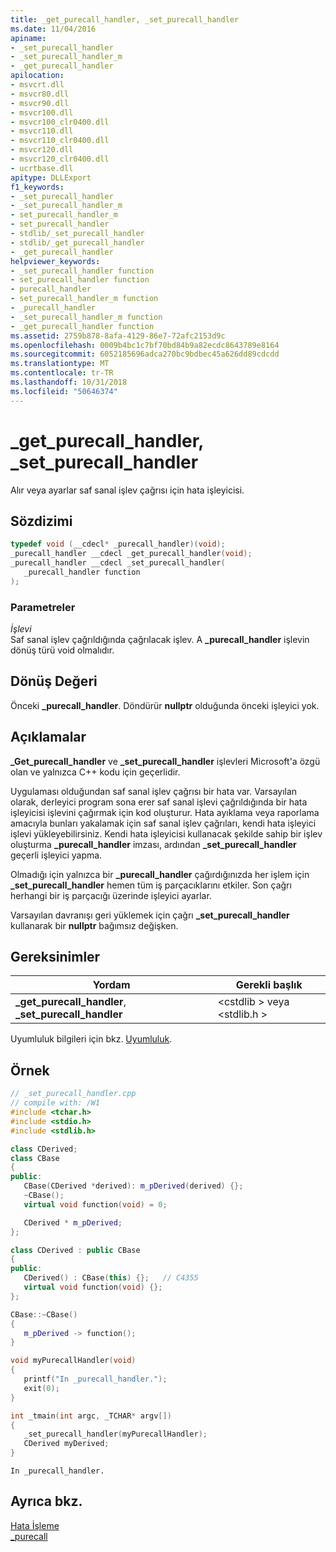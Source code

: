 ```yaml
---
title: _get_purecall_handler, _set_purecall_handler
ms.date: 11/04/2016
apiname:
- _set_purecall_handler
- _set_purecall_handler_m
- _get_purecall_handler
apilocation:
- msvcrt.dll
- msvcr80.dll
- msvcr90.dll
- msvcr100.dll
- msvcr100_clr0400.dll
- msvcr110.dll
- msvcr110_clr0400.dll
- msvcr120.dll
- msvcr120_clr0400.dll
- ucrtbase.dll
apitype: DLLExport
f1_keywords:
- _set_purecall_handler
- _set_purecall_handler_m
- set_purecall_handler_m
- set_purecall_handler
- stdlib/_set_purecall_handler
- stdlib/_get_purecall_handler
- _get_purecall_handler
helpviewer_keywords:
- _set_purecall_handler function
- set_purecall_handler function
- purecall_handler
- set_purecall_handler_m function
- _purecall_handler
- _set_purecall_handler_m function
- _get_purecall_handler function
ms.assetid: 2759b878-8afa-4129-86e7-72afc2153d9c
ms.openlocfilehash: 0009b4bc1c7bf70bd84b9a82ecdc8643789e8164
ms.sourcegitcommit: 6052185696adca270bc9bdbec45a626dd89cdcdd
ms.translationtype: MT
ms.contentlocale: tr-TR
ms.lasthandoff: 10/31/2018
ms.locfileid: "50646374"
---
```

# <a name="getpurecallhandler-setpurecallhandler"></a>_get_purecall_handler, _set_purecall_handler

Alır veya ayarlar saf sanal işlev çağrısı için hata işleyicisi.

## <a name="syntax"></a>Sözdizimi

```cpp
typedef void (__cdecl* _purecall_handler)(void);
_purecall_handler __cdecl _get_purecall_handler(void);
_purecall_handler __cdecl _set_purecall_handler(
   _purecall_handler function
);
```

### <a name="parameters"></a>Parametreler

*İşlevi*<br/>
Saf sanal işlev çağrıldığında çağrılacak işlev. A **_purecall_handler** işlevin dönüş türü void olmalıdır.

## <a name="return-value"></a>Dönüş Değeri

Önceki **_purecall_handler**. Döndürür **nullptr** olduğunda önceki işleyici yok.

## <a name="remarks"></a>Açıklamalar

**_Get_purecall_handler** ve **_set_purecall_handler** işlevleri Microsoft'a özgü olan ve yalnızca C++ kodu için geçerlidir.

Uygulaması olduğundan saf sanal işlev çağrısı bir hata var. Varsayılan olarak, derleyici program sona erer saf sanal işlevi çağrıldığında bir hata işleyicisi işlevini çağırmak için kod oluşturur. Hata ayıklama veya raporlama amacıyla bunları yakalamak için saf sanal işlev çağrıları, kendi hata işleyici işlevi yükleyebilirsiniz. Kendi hata işleyicisi kullanacak şekilde sahip bir işlev oluşturma **_purecall_handler** imzası, ardından **_set_purecall_handler** geçerli işleyici yapma.

Olmadığı için yalnızca bir **_purecall_handler** çağırdığınızda her işlem için **_set_purecall_handler** hemen tüm iş parçacıklarını etkiler. Son çağrı herhangi bir iş parçacığı üzerinde işleyici ayarlar.

Varsayılan davranışı geri yüklemek için çağrı **_set_purecall_handler** kullanarak bir **nullptr** bağımsız değişken.

## <a name="requirements"></a>Gereksinimler

|Yordam|Gerekli başlık|
|-------------|---------------------|
|**_get_purecall_handler**, **_set_purecall_handler**|\<cstdlib > veya \<stdlib.h >|

Uyumluluk bilgileri için bkz. [Uyumluluk](../../c-runtime-library/compatibility.md).

## <a name="example"></a>Örnek

```cpp
// _set_purecall_handler.cpp
// compile with: /W1
#include <tchar.h>
#include <stdio.h>
#include <stdlib.h>

class CDerived;
class CBase
{
public:
   CBase(CDerived *derived): m_pDerived(derived) {};
   ~CBase();
   virtual void function(void) = 0;

   CDerived * m_pDerived;
};

class CDerived : public CBase
{
public:
   CDerived() : CBase(this) {};   // C4355
   virtual void function(void) {};
};

CBase::~CBase()
{
   m_pDerived -> function();
}

void myPurecallHandler(void)
{
   printf("In _purecall_handler.");
   exit(0);
}

int _tmain(int argc, _TCHAR* argv[])
{
   _set_purecall_handler(myPurecallHandler);
   CDerived myDerived;
}
```

```Output
In _purecall_handler.
```

## <a name="see-also"></a>Ayrıca bkz.

[Hata İşleme](../../c-runtime-library/error-handling-crt.md)<br/>
[_purecall](purecall.md)<br/>
